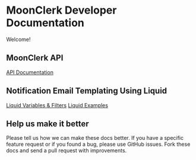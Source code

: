 # MoonClerk Developer Documentation

Welcome!


## MoonClerk API

[API Documentation](https://github.com/moonclerk/developer/blob/master/api/README.md)


## Notification Email Templating Using Liquid

[Liquid Variables & Filters](https://github.com/moonclerk/developer/blob/master/liquid/variables.md)
[Liquid Examples](https://github.com/moonclerk/developer/blob/master/liquid/examples.md)


## Help us make it better

Please tell us how we can make these docs better. If you have a specific feature request or if you found a bug, please use GitHub issues. Fork these docs and send a pull request with improvements.
